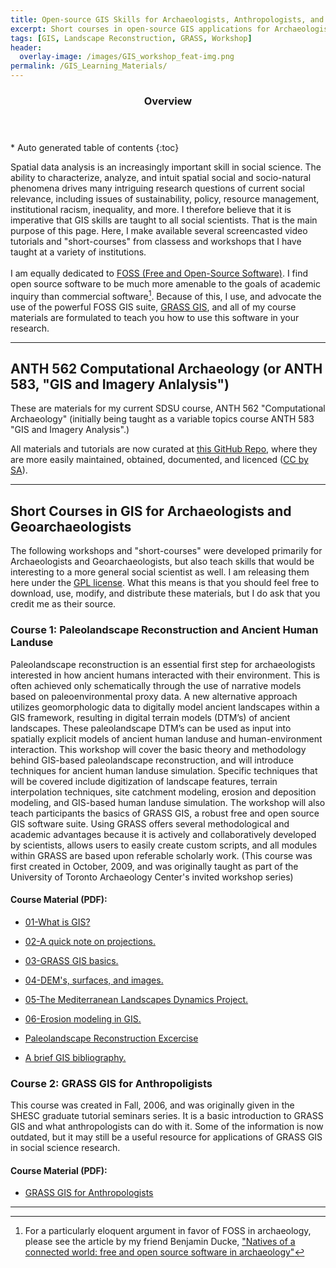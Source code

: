 ```yaml
---
title: Open-source GIS Skills for Archaeologists, Anthropologists, and other Social Scientists
excerpt: Short courses in open-source GIS applications for Archaeologists, Anthropologists, and other Social Scientists. 
tags: [GIS, Landscape Reconstruction, GRASS, Workshop]
header:
  overlay-image: /images/GIS_workshop_feat-img.png
permalink: /GIS_Learning_Materials/
---
```


<section id="table-of-contents" class="toc">
  <header>
    <h3>Overview</h3>
  </header>
<div id="drawer" markdown="1">
*  Auto generated table of contents
{:toc}
</div>
</section><!-- /#table-of-contents -->


Spatial data analysis is an increasingly important skill in social science. The ability to characterize, analyze, and intuit spatial social and socio-natural phenomena drives many intriguing research questions of current social relevance, including issues of sustainability, policy, resource management, institutional racism, inequality, and more. I therefore believe that it is imperative that GIS skills are taught to all social scientists. That is the main purpose of this page. Here, I make available several screencasted video tutorials and "short-courses" from classess and workshops that I have taught at a variety of institutions. 
<br><br>
I am equally dedicated to [FOSS (Free and Open-Source Software)](https://www.fsf.org/). I find open source software to be much more amenable to the goals of academic inquiry than commercial software[^1]. Because of this, I use, and advocate the use of the powerful FOSS GIS suite, [GRASS GIS](https://grass.osgeo.org), and all of my course materials are formulated to teach you how to use this software in your research.

---


## ANTH 562 Computational Archaeology (or ANTH 583, "GIS and Imagery Anlalysis")

These are materials for my current SDSU course, ANTH 562 "Computational Archaeology" (initially being taught as a variable topics course ANTH 583 "GIS and Imagery Analysis".)

All materials and tutorials are now curated at [this GitHub Repo](https://github.com/isaacullah/GIS-Projects), where they are more easily maintained, obtained, documented, and licenced ([CC by SA](https://creativecommons.org/licenses/by-nc-sa/4.0/)).

---

## Short Courses in GIS for Archaeologists and Geoarchaeologists

The following workshops and "short-courses" were developed primarily for Archaeologists and Geoarchaeologists, but also teach skills that would be interesting to a more general social scientist as well. I am releasing them here under the [GPL license](https://www.gnu.org/copyleft/gpl.html). What this means is that you should feel free to download, use, modify, and distribute these materials, but I do ask that you credit me as their source.

### Course 1: Paleolandscape Reconstruction and Ancient Human Landuse

Paleolandscape reconstruction is an essential first step for archaeologists interested in how ancient humans interacted with their environment. This is often achieved only schematically through the use of
narrative models based on paleoenvironmental proxy data. A new alternative approach utilizes geomorphologic data to digitally model ancient landscapes within a GIS framework, resulting in digital
terrain models (DTM’s) of ancient landscapes. These paleolandscape DTM’s can be used as input into spatially explicit models of ancient human landuse and human-environment interaction. This workshop will cover the basic theory and methodology behind GIS-based paleolandscape reconstruction, and will introduce techniques for ancient human landuse simulation. Specific techniques that will be covered include digitization of landscape features, terrain interpolation techniques, site catchment modeling, erosion and deposition modeling, and GIS-based human landuse simulation. The workshop will also teach participants the basics of GRASS GIS, a robust free and open source GIS software suite. Using GRASS offers several methodological and academic advantages because it is actively and collaboratively developed by scientists, allows users to easily create custom scripts, and all modules within GRASS are based upon referable scholarly work. (This course was first created in October, 2009, and was originally taught as part of the University of Toronto Archaeology Center's invited workshop series)<br />

#### Course Material (PDF):

* [01-What is GIS?](/GIS_Workshops/01-What_is_GIS.pdf)

* [02-A quick note on projections.](/GIS_Workshops/02-A_Quick_Note_on_Projections.pdf)

* [03-GRASS GIS basics.](/GIS_Workshops/03-GRASS_basics.pdf)

* [04-DEM's, surfaces, and images.](/GIS_Workshops/04-DEMs_surfaces_and_images.pdf)

* [05-The Mediterranean Landscapes Dynamics Project.](/GIS_Workshops/05-Mediterranean_Landscapes_project.pdf)

* [06-Erosion modeling in GIS.](/GIS_Workshops/06-Erosion%20Modeling%20Exercise.pdf)

* [Paleolandscape Reconstruction Excercise](/GIS_Workshop/Paleolandscape%20Reconstruction%20Handout.pdf)

* [A brief GIS bibliography.](/GIS_Workshop/GIS_workshop_bib.pdf)

### Course 2: GRASS GIS for Anthropoligists

This course was created in Fall, 2006, and was originally given in the SHESC graduate tutorial seminars
series. It is a basic introduction to GRASS GIS and what anthropologists can do with it. Some of the information is now outdated, but it may still be a useful resource for applications of GRASS GIS in social science research.

#### Course Material (PDF):

* [GRASS GIS for Anthropologists](/GIS_Workshops/GRASS_GIS_for_Anthropologists.pdf)

---

[^1]: For a particularly eloquent argument in favor of FOSS in archaeology, please see the article by my friend Benjamin Ducke, ["Natives of a connected world: free and open source software in archaeology"](https://www.tandfonline.com/doi/full/10.1080/00438243.2012.743259#.VD7dxHW9-Ak)
